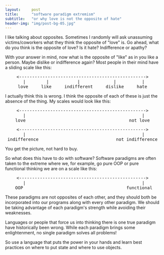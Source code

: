 ```yaml
---
layout:     post
title:      "software paradigm extremism"
subtitle:   "or why love is not the opposite of hate"
header-img: "img/post-bg-05.jpg"
---
```


I like talking about opposites. Sometimes I randomly will ask unassuming
victims/coworkers what they think the opposite of "love" is. Go ahead,
what do you think is the opposite of love? Is it hate? Indifference or apathy?

With your answer in mind, now what is the opposite of "like" as in you like
a person. Maybe dislike or indifference again? Most people in their mind have
a sliding scale like this:

<center><pre>
<------------------------------------------------->
 |        |           |             |          |
love     like     indifferent     dislike     hate
</pre></center>

I actually think this is wrong. I think the opposite of each of these is
just the absence of the thing. My scales would look like this:

<center><pre>
<------------------------------------------------->
 |                                             |
love                                        not love
</pre></center>

<center><pre>
<------------------------------------------------->
 |                                             |
indifference                              not indifference
</pre></center>

You get the picture, not hard to buy.

So what does this have to do with software? Software paradigms are often
taken to the extreme where we, for example, go pure OOP or pure functional
thinking we are on a scale like this:

<center><pre>
<------------------------------------------------->
 |                                             |
 OOP                                        functional
</pre></center>

These paradigms are not opposites of each other, and they should both be
incorporated into our programs along with every other paradigm. We should
be taking advantage of each paradigm's strength while avoiding their weaknesses.

Languages or people that force us into thinking there is one true paradigm
have historically been wrong. While each paradigm brings some enlightenment,
no single paradigm solves all problems!

So use a language that puts the power in your hands and learn best practices
on where to put state and where to use objects.

